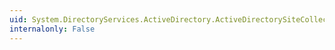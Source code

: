 ```yaml
---
uid: System.DirectoryServices.ActiveDirectory.ActiveDirectorySiteCollection.Insert(System.Int32,System.DirectoryServices.ActiveDirectory.ActiveDirectorySite)
internalonly: False
---
```


